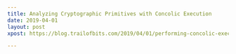 ```yaml
---
title: Analyzing Cryptographic Primitives with Concolic Execution
date: 2019-04-01
layout: post
xpost: https://blog.trailofbits.com/2019/04/01/performing-concolic-execution-on-cryptographic-primitives/

---
```

